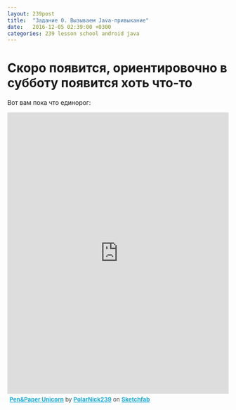 ```yaml
---
layout: 239post
title:  "Задание 0. Вызываем Java-привыкание"
date:   2016-12-05 02:39:00 +0300
categories: 239 lesson school android java
---
```


Скоро появится, ориентировочно в субботу появится хоть что-то
=============================================================

Вот вам пока что единорог:

<div class="sketchfab-embed-wrapper"><iframe width="100%" height="640" src="https://sketchfab.com/models/4e92bdbe7ee24dd888a56eb73fc66cfa/embed" frameborder="0" allowvr allowfullscreen mozallowfullscreen="true" webkitallowfullscreen="true" onmousewheel=""></iframe>

<p style="font-size: 13px; font-weight: normal; margin: 5px; color: #4A4A4A;">
    <a href="https://sketchfab.com/models/4e92bdbe7ee24dd888a56eb73fc66cfa?utm_medium=embed&utm_source=website&utm_campain=share-popup" target="_blank" style="font-weight: bold; color: #1CAAD9;">Pen&amp;Paper Unicorn</a>
    by <a href="https://sketchfab.com/PolarNick239?utm_medium=embed&utm_source=website&utm_campain=share-popup" target="_blank" style="font-weight: bold; color: #1CAAD9;">PolarNick239</a>
    on <a href="https://sketchfab.com?utm_medium=embed&utm_source=website&utm_campain=share-popup" target="_blank" style="font-weight: bold; color: #1CAAD9;">Sketchfab</a>
</p>
</div>
